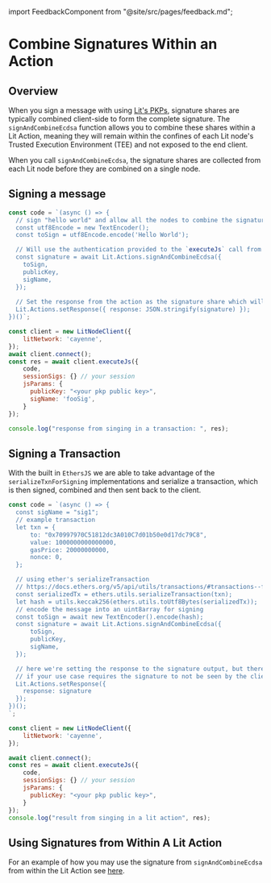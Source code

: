 import FeedbackComponent from "@site/src/pages/feedback.md";

# Combine Signatures Within an Action

## Overview 

When you sign a message with using [Lit's PKPs](https://developer.litprotocol.com/v3/sdk/serverless-signing/quick-start), signature shares are typically combined client-side to form the complete signature. The `signAndCombineEcdsa` function allows you to combine these shares within a Lit Action, meaning they will remain within the confines of each Lit node's Trusted Execution Environment (TEE) and not exposed to the end client.

When you call `signAndCombineEcdsa`, the signature shares are collected from each Lit node before they are combined on a single node.

## Signing a message

```js
const code = `(async () => {
  // sign "hello world" and allow all the nodes to combine the signature and return it to the action.
  const utf8Encode = new TextEncoder();
  const toSign = utf8Encode.encode('Hello World');

  // Will use the authentication provided to the `executeJs` call from the sdk on the client.
  const signature = await Lit.Actions.signAndCombineEcdsa({
    toSign,
    publicKey,
    sigName,
  });
  
  // Set the response from the action as the signature share which will not need combination on the client
  Lit.Actions.setResponse({ response: JSON.stringify(signature) });
})()`;

const client = new LitNodeClient({
    litNetwork: 'cayenne',
});
await client.connect();
const res = await client.executeJs({
    code,
    sessionSigs: {} // your session
    jsParams: {
      publicKey: "<your pkp public key>",
      sigName: 'fooSig',
    }
});

console.log("response from singing in a transaction: ", res);
```

## Signing a Transaction
With the built in `EthersJS` we are able to take advantage of the `serializeTxnForSigning` implementations and serialize a transaction, which is then signed, combined and then sent back to the client.

```js
const code = `(async () => {
  const sigName = "sig1";
  // example transaction
  let txn = {
      to: "0x70997970C51812dc3A010C7d01b50e0d17dc79C8",
      value: 1000000000000000,
      gasPrice: 20000000000,
      nonce: 0,
  };

  // using ether's serializeTransaction
  // https://docs.ethers.org/v5/api/utils/transactions/#transactions--functions
  const serializedTx = ethers.utils.serializeTransaction(txn);
  let hash = utils.keccak256(ethers.utils.toUtf8Bytes(serializedTx));
  // encode the message into an uint8array for signing
  const toSign = await new TextEncoder().encode(hash);
  const signature = await Lit.Actions.signAndCombineEcdsa({
      toSign,
      publicKey,
      sigName,
  });

  // here we're setting the response to the signature output, but there's no need to do this
  // if your use case requires the signature to not be seen by the client
  Lit.Actions.setResponse({
    response: signature
  });
})();
`;

const client = new LitNodeClient({
    litNetwork: 'cayenne',
});

await client.connect();
const res = await client.executeJs({
    code,
    sessionSigs: {} // your session
    jsParams: {
      publicKey: "<your pkp public key>",
    }
});
console.log("result from singing in a lit action", res);
```

## Using Signatures from Within A Lit Action

For an example of how you may use the signature from `signAndCombineEcdsa` from within the Lit Action see [here](./run-once.md).